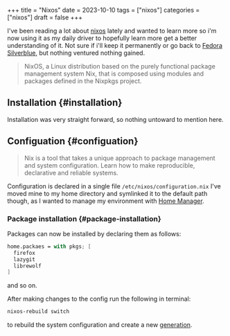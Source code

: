 +++
title = "Nixos"
date = 2023-10-10
tags = ["nixos"]
categories = ["nixos"]
draft = false
+++

I've been reading a lot about [nixos](https://nixos.org/) lately and wanted to learn more so i'm now using it as my daily driver to hopefully learn more get a better understanding of it.
Not sure if i'll keep it permanently or go back to [Fedora Silverblue](https://fedoraproject.org/silverblue/), but nothing ventured nothing gained.

> NixOS, a Linux distribution based on the purely functional package management system Nix, that is composed using modules and packages defined in the Nixpkgs project.

<!--more-->


## Installation {#installation}

Installation was very straight forward, so nothing untoward to mention here.


## Configuation {#configuation}

> Nix is a tool that takes a unique approach to package management and system configuration. Learn how to make reproducible, declarative and reliable systems.

Configuration is declared in a single file `/etc/nixos/configuration.nix`
I've moved mine to my home directory and symlinked it to the default path though, as I wanted to manage my environment with [Home Manager](https://nixos.wiki/wiki/Home_Manager).


### Package installation {#package-installation}

Packages can now be installed by declaring them as follows:

```nix
home.packaes = with pkgs; [
  firefox
  lazygit
  librewolf
]
```

and so on.

After making changes to the config run the following in terminal:

```bash
nixos-rebuild switch
```

to rebuild the system configuration and create a new [generation](https://nixos.wiki/wiki/Overview_of_the_NixOS_Linux_distribution#Generations).
